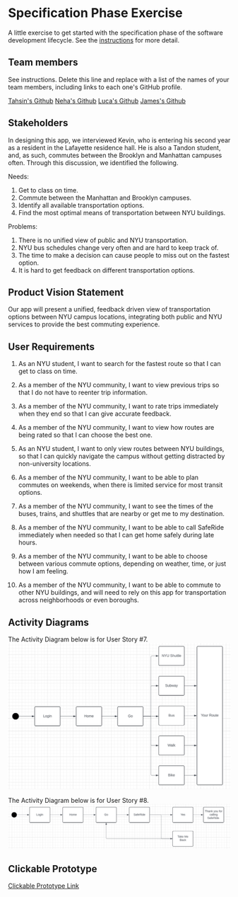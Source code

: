 # Specification Phase Exercise

A little exercise to get started with the specification phase of the software development lifecycle. See the [instructions](instructions.md) for more detail.

## Team members

See instructions. Delete this line and replace with a list of the names of your team members, including links to each one's GitHub profile.

[Tahsin's Github](https://github.com/tahsintawhid)
[Neha's Github](https://github.com/nehamagesh)
[Luca's Github](https://github.com/lucaignatescu)
[James's Github](https://github.com/jwhit0)

## Stakeholders

In designing this app, we interviewed Kevin, who is entering his second year as a resident in the Lafayette residence hall. He is also a Tandon student, and, as such, commutes between the Brooklyn and Manhattan campuses often. Through this discussion, we identified the following.

Needs: 

1. Get to class on time.
2. Commute between the Manhattan and Brooklyn campuses.
3. Identify all available transportation options.
4. Find the most optimal means of transportation between NYU buildings.

Problems:

1. There is no unified view of public and NYU transportation.
2. NYU bus schedules change very often and are hard to keep track of.
3. The time to make a decision can cause people to miss out on the fastest option.
4. It is hard to get feedback on different transportation options.

## Product Vision Statement

Our app will present a unified, feedback driven view of transportation options between NYU campus locations, integrating both public and NYU services to provide the best commuting experience.

## User Requirements

1. As an NYU student, I want to search for the fastest route so that I can get to class on time.

2. As a member of the NYU community, I want to view previous trips so that I do not have to reenter trip information.
 
3. As a member of the NYU community, I want to rate trips immediately when they end so that I can give accurate feedback.
 
4. As a member of the NYU community, I want to view how routes are being rated so that I can choose the best one.
 
5. As an NYU student, I want to only view routes between NYU buildings, so that I can quickly navigate the campus without getting distracted by non-university locations.

6. As a member of the NYU community, I want to be able to plan commutes on weekends, when there is limited service for most transit options. 

7. As a member of the NYU community, I want to see the times of the buses, trains, and shuttles that are nearby or get me to my destination.

8. As a member of the NYU community, I want to be able to call SafeRide immediately when needed so that I can get home safely during late hours.

9. As a member of the NYU community, I want to be able to choose between various commute options, depending on weather, time, or just how I am feeling.

10. As a member of the NYU community, I want to be able to commute to other NYU buildings, and will need to rely on this app for transportation across neighborhoods or even boroughs. 

## Activity Diagrams

The Activity Diagram below is for User Story #7.
![User Story #7](https://github.com/software-students-fall2024/1-specification-tjnl/blob/main/Images/UML%20Diagram%20Case%20Story%20%237.png)

The Activity Diagram below is for User Story #8.
![User Story #8](https://github.com/software-students-fall2024/1-specification-tjnl/blob/main/Images/UML%20Diagram%20Case%20Story%20%238.png)

## Clickable Prototype

[Clickable Prototype Link](https://www.figma.com/proto/auiQwH37dpDupi33P4QsoR/NYU-Transit?node-id=1-5&node-type=canvas&t=xKp3tEddKN4GR45g-1&scaling=scale-down&content-scaling=fixed&page-id=0%3A1&starting-point-node-id=1%3A5&show-proto-sidebar=1)
